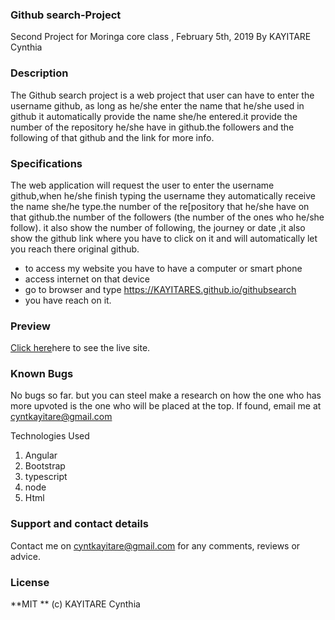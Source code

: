 ### Github search-Project
Second Project for Moringa core class , February 5th, 2019
By KAYITARE Cynthia

### Description
The Github search project is a web project that user can have to enter the username github, as long as he/she enter the name that he/she used in github it automatically provide the name she/he entered.it provide the number of the repository he/she have in github.the followers and the following of that github and the link for more info.

### Specifications
The web application will request the user to enter the username github,when he/she finish typing the username they automatically receive the name she/he type.the number of the re[pository that he/she have on that github.the number of the followers (the number of the ones who he/she follow). it also show the number of following, the journey or date ,it also show the github link where you have to click on it and will automatically let you reach there original github.

* to access my website you have to have a computer or smart phone
* access internet on that device
* go to browser and type https://KAYITARES.github.io/githubsearch
* you have reach on it.

### Preview
 <a href="https://KAYITARES.github.io/githubsearch" rel="nofollow">Click here</a>here to see the live site.

### Known Bugs
No bugs so far. but you can steel make a research on how the one who has more upvoted is the one who will be placed at the top. If found, email me at cyntkayitare@gmail.com

Technologies Used
1. Angular
2. Bootstrap
3. typescript
4. node
5. Html
### Support and contact details
Contact me on cyntkayitare@gmail.com for any comments, reviews or advice.

### License
**MIT ** (c) KAYITARE Cynthia



